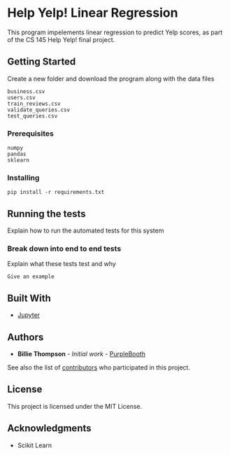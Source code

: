 # Help Yelp! Linear Regression

This program impelements linear regression to predict Yelp scores, as part of the CS 145 Help Yelp! final project.

## Getting Started

Create a new folder and download the program along with the data files

```
business.csv
users.csv
train_reviews.csv
validate_queries.csv
test_queries.csv
```

### Prerequisites

```
numpy
pandas
sklearn
```

### Installing

```
pip install -r requirements.txt
```

## Running the tests

Explain how to run the automated tests for this system


### Break down into end to end tests

Explain what these tests test and why

```
Give an example
```

## Built With

* [Jupyter](https://jupyter.org/)


## Authors

* **Billie Thompson** - *Initial work* - [PurpleBooth](https://github.com/PurpleBooth)

See also the list of [contributors](https://github.com/your/project/contributors) who participated in this project.


## License

This project is licensed under the MIT License.


## Acknowledgments

* Scikit Learn
